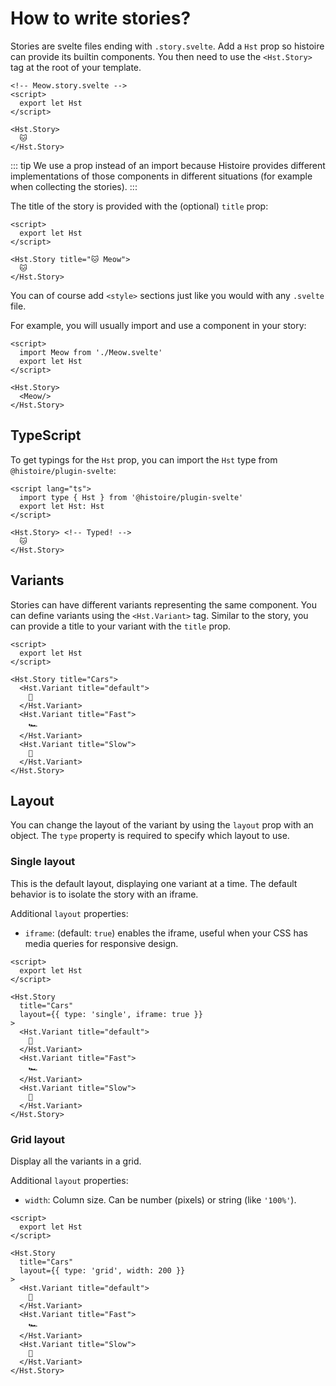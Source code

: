# How to write stories?

Stories are svelte files ending with `.story.svelte`. Add a `Hst` prop so histoire can provide its builtin components. You then need to use the `<Hst.Story>` tag at the root of your template.

```svelte
<!-- Meow.story.svelte -->
<script>
  export let Hst
</script>

<Hst.Story>
  🐱
</Hst.Story>
```

::: tip
We use a prop instead of an import because Histoire provides different implementations of those components in different situations (for example when collecting the stories).
:::

The title of the story is provided with the (optional) `title` prop:

```svelte
<script>
  export let Hst
</script>

<Hst.Story title="🐱 Meow">
  🐱
</Hst.Story>
```

You can of course add `<style>` sections just like you would with any `.svelte` file.

For example, you will usually import and use a component in your story:

```svelte{2,7}
<script>
  import Meow from './Meow.svelte'
  export let Hst
</script>

<Hst.Story>
  <Meow/>
</Hst.Story>
```

## TypeScript

To get typings for the `Hst` prop, you can import the `Hst` type from `@histoire/plugin-svelte`:

```svelte
<script lang="ts">
  import type { Hst } from '@histoire/plugin-svelte'
  export let Hst: Hst
</script>

<Hst.Story> <!-- Typed! -->
  🐱
</Hst.Story>
```

## Variants

Stories can have different variants representing the same component. You can define variants using the `<Hst.Variant>` tag. Similar to the story, you can provide a title to your variant with the `title` prop.

```svelte{6-14}
<script>
  export let Hst
</script>

<Hst.Story title="Cars">
  <Hst.Variant title="default">
    🚗
  </Hst.Variant>
  <Hst.Variant title="Fast">
    🏎️
  </Hst.Variant>
  <Hst.Variant title="Slow">
    🚜
  </Hst.Variant>
</Hst.Story>
```

## Layout

You can change the layout of the variant by using the `layout` prop with an object. The `type` property is required to specify which layout to use.

### Single layout

This is the default layout, displaying one variant at a time. The default behavior is to isolate the story with an iframe. 

Additional `layout` properties:
- `iframe`: (default: `true`) enables the iframe, useful when your CSS has media queries for responsive design.

```svelte{7}
<script>
  export let Hst
</script>

<Hst.Story
  title="Cars"
  layout={{ type: 'single', iframe: true }}
>
  <Hst.Variant title="default">
    🚗
  </Hst.Variant>
  <Hst.Variant title="Fast">
    🏎️
  </Hst.Variant>
  <Hst.Variant title="Slow">
    🚜
  </Hst.Variant>
</Hst.Story>
```

### Grid layout

Display all the variants in a grid.

Additional `layout` properties:
- `width`: Column size. Can be number (pixels) or string (like `'100%'`).

```svelte{7}
<script>
  export let Hst
</script>

<Hst.Story
  title="Cars"
  layout={{ type: 'grid', width: 200 }}
>
  <Hst.Variant title="default">
    🚗
  </Hst.Variant>
  <Hst.Variant title="Fast">
    🏎️
  </Hst.Variant>
  <Hst.Variant title="Slow">
    🚜
  </Hst.Variant>
</Hst.Story>
```
